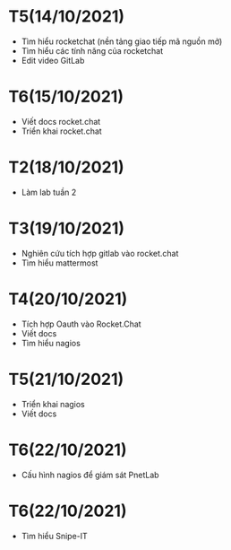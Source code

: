 # T5(14/10/2021)
- Tìm hiểu rocketchat (nền tảng giao tiếp mã nguồn mở)
- Tìm hiểu các tính năng của rocketchat
- Edit video GitLab

# T6(15/10/2021)
- Viết docs rocket.chat
- Triển khai rocket.chat

# T2(18/10/2021)
- Làm lab tuần 2

# T3(19/10/2021)
- Nghiên cứu tích hợp gitlab vào rocket.chat
- Tìm hiểu mattermost 

# T4(20/10/2021)
- Tích hợp Oauth vào Rocket.Chat
- Viết docs
- Tìm hiểu nagios

# T5(21/10/2021)
- Triển khai nagios
- Viết docs

# T6(22/10/2021)
- Cấu hình nagios để giám sát PnetLab

# T6(22/10/2021)
- Tìm hiểu Snipe-IT
